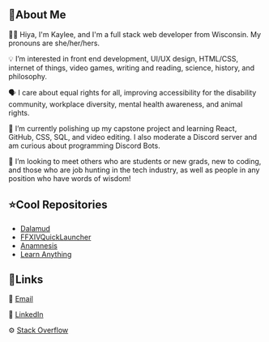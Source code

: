 ## 📍About Me
👩‍💻 Hiya, I'm Kaylee, and I'm a full stack web developer from Wisconsin. My pronouns are she/her/hers.

💡 I’m interested in front end development, UI/UX design, HTML/CSS, internet of things, video games, writing and reading, science, history, and philosophy.

🗣️ I care about equal rights for all, improving accessibility for the disability community, workplace diversity, mental health awareness, and animal rights.

🌱 I’m currently polishing up my capstone project and learning React, GitHub, CSS, SQL, and video editing. I also moderate a Discord server and am curious about programming Discord Bots.

💞 I’m looking to meet others who are students or new grads, new to coding, and those who are job hunting in the tech industry, as well as people in any position who have words of wisdom!

## ⭐Cool Repositories
- [Dalamud](https://github.com/goatcorp/Dalamud)
- [FFXIVQuickLauncher](https://github.com/goatcorp/FFXIVQuickLauncher)
- [Anamnesis](https://github.com/imchillin/Anamnesis)
- [Learn Anything](https://github.com/learn-anything/learn-anything)


## 🔗Links
📧 [Email](mailto:guisekayl@gmail.com)

💼 [LinkedIn](https://www.linkedin.com/in/kayleeguise/)

⚙️ [Stack Overflow](https://stackoverflow.com/users/19803805/dis-guisekaylee)

<!---
dis-guisekaylee/dis-guisekaylee is a ✨ special ✨ repository because its `README.md` (this file) appears on your GitHub profile.
You can click the Preview link to take a look at your changes.
--->
